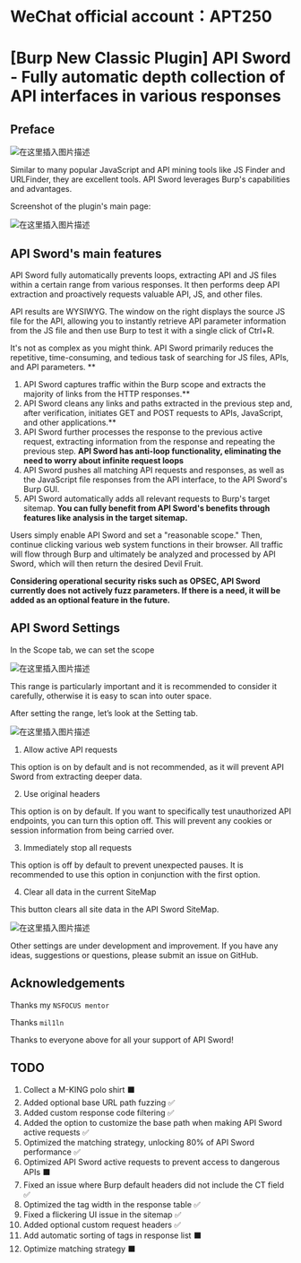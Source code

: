 # WeChat official account：APT250
# [Burp New Classic Plugin] API Sword - Fully automatic depth collection of API interfaces in various responses

## Preface

![在这里插入图片描述](https://i-blog.csdnimg.cn/direct/388ed286aff845ce8863640b37d4636e.png)

Similar to many popular JavaScript and API mining tools like JS Finder and URLFinder, they are excellent tools. API Sword leverages Burp's capabilities and advantages.

Screenshot of the plugin's main page:

![在这里插入图片描述](https://i-blog.csdnimg.cn/direct/c23a7d7924924224810dc777c0e4e1bc.png)

## API Sword's main features

API Sword fully automatically prevents loops, extracting API and JS files within a certain range from various responses. It then performs deep API extraction and proactively requests valuable API, JS, and other files.

API results are WYSIWYG. The window on the right displays the source JS file for the API, allowing you to instantly retrieve API parameter information from the JS file and then use Burp to test it with a single click of Ctrl+R.

It's not as complex as you might think. API Sword primarily reduces the repetitive, time-consuming, and tedious task of searching for JS files, APIs, and API parameters. **

1. API Sword captures traffic within the Burp scope and extracts the majority of links from the HTTP responses.**
2. API Sword cleans any links and paths extracted in the previous step and, after verification, initiates GET and POST requests to APIs, JavaScript, and other applications.**
3. API Sword further processes the response to the previous active request, extracting information from the response and repeating the previous step. **API Sword has anti-loop functionality, eliminating the need to worry about infinite request loops**
4. API Sword pushes all matching API requests and responses, as well as the JavaScript file responses from the API interface, to the API Sword's Burp GUI.
5. API Sword automatically adds all relevant requests to Burp's target sitemap. **You can fully benefit from API Sword's benefits through features like analysis in the target sitemap.**

Users simply enable API Sword and set a "reasonable scope." Then, continue clicking various web system functions in their browser. All traffic will flow through Burp and ultimately be analyzed and processed by API Sword, which will then return the desired Devil Fruit.

**Considering operational security risks such as OPSEC, API Sword currently does not actively fuzz parameters. If there is a need, it will be added as an optional feature in the future.**

## API Sword Settings

In the Scope tab, we can set the scope

![在这里插入图片描述](https://i-blog.csdnimg.cn/direct/d99fe948bccf4783b1a04ea10fed64be.png)

This range is particularly important and it is recommended to consider it carefully, otherwise it is easy to scan into outer space.

After setting the range, let’s look at the Setting tab.

![在这里插入图片描述](https://i-blog.csdnimg.cn/direct/bad9daf34c75401d886b0a4101b02534.png)

1. Allow active API requests

This option is on by default and is not recommended, as it will prevent API Sword from extracting deeper data.

2. Use original headers

This option is on by default. If you want to specifically test unauthorized API endpoints, you can turn this option off. This will prevent any cookies or session information from being carried over.

3. Immediately stop all requests

This option is off by default to prevent unexpected pauses. It is recommended to use this option in conjunction with the first option.

4. Clear all data in the current SiteMap

This button clears all site data in the API Sword SiteMap.

![在这里插入图片描述](https://i-blog.csdnimg.cn/direct/d7e8eca0e2994a65b9bae2abb8554e69.png)

Other settings are under development and improvement. If you have any ideas, suggestions or questions, please submit an issue on GitHub.

## Acknowledgements

Thanks my `NSFOCUS mentor`

Thanks `mil1ln`

Thanks to everyone above for all your support of API Sword!

## TODO

1. Collect a M-KING polo shirt ⬛️
2. Added optional base URL path fuzzing ✅
3. Added custom response code filtering ✅
4. Added the option to customize the base path when making API Sword active requests ✅
5. Optimized the matching strategy, unlocking 80% of API Sword performance ✅
6. Optimized API Sword active requests to prevent access to dangerous APIs ⬛️
7. Fixed an issue where Burp default headers did not include the CT field ✅
8. Optimized the tag width in the response table ✅
9. Fixed a flickering UI issue in the sitemap ✅
10. Added optional custom request headers ✅
11. Add automatic sorting of tags in response list ⬛️
12. Optimize matching strategy ⬛️
